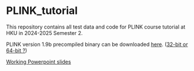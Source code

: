 # PLINK_tutorial
This repository contains all test data and code for PLINK course tutorial at HKU in 2024-2025 Semester 2. 

PLINK version 1.9b precompiled binary can be downloaded [here](https://www.cog-genomics.org/plink/). ([32-bit or 64-bit ?](doc/system_bits.md))

[Working Powerpoint slides](https://connecthkuhk-my.sharepoint.com/:f:/g/personal/snakesch_connect_hku_hk/EvZJNo048llFv-Gyzj2lMgEBICw1nYxhNv7-JH_fgM92FQ?email=leiyao1997%40connect.hku.hk&e=4crymg)

